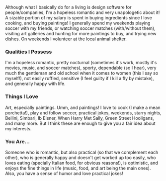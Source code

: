 Although what I basically do for a living is design software for people/companies, I'm a hopeless romantic and very unapologetic about it! A sizable portion of my salary is spent in buying ingredients since I love cooking, and buying paintings! I generally spend my weekends playing soccer with my friends, or watching soccer matches (with/without them), visiting art galleries and hunting for more paintings to buy, and trying new dishes. On weekends I volunteer at the local animal shelter.

### Qualities I Possess
I'm a hopeless romantic, pretty nocturnal (sometimes it's work, mostly it's movies, music, and soccer matches), sporty, dependable (so I hear), very much the gentleman and old school when it comes to women (this I say so myself!), not easily ruffled, sensitive (I feel guilty if I kill a fly by mistake), and generally happy with life.

### Things I Love
Art, especially paintings. Umm, and paintings! I love to cook (I make a mean porchetta!), play and follow soccer, practical jokes, weekends, starry nights, Bellini, Simbari, Ib Eisner, When Harry Met Sally, Green Street Hooligans, and many more. But I think these are enough to give you a fair idea about my interests.

### You Are...
Someone who is romantic, but also practical (so that we complement each other), who is generally happy and doesn't get worked up too easily, who loves eating (specially Italian food, for obvious reasons!), is optimistic, and enjoys the fine things in life (music, food, and art being the main ones). Also, you have a sense of humor and love practical jokes!